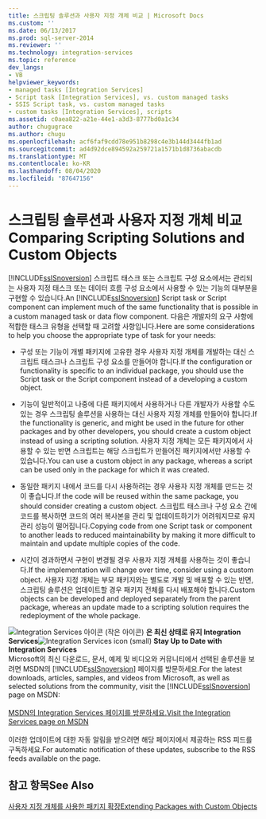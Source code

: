 ```yaml
---
title: 스크립팅 솔루션과 사용자 지정 개체 비교 | Microsoft Docs
ms.custom: ''
ms.date: 06/13/2017
ms.prod: sql-server-2014
ms.reviewer: ''
ms.technology: integration-services
ms.topic: reference
dev_langs:
- VB
helpviewer_keywords:
- managed tasks [Integration Services]
- Script task [Integration Services], vs. custom managed tasks
- SSIS Script task, vs. custom managed tasks
- custom tasks [Integration Services], scripts
ms.assetid: c0aea822-a21e-44e1-a3d3-8777bd0a1c34
author: chugugrace
ms.author: chugu
ms.openlocfilehash: acf6faf9cdd78e951b8298c4e3b144d3444fb1ad
ms.sourcegitcommit: ad4d92dce894592a259721a1571b1d8736abacdb
ms.translationtype: MT
ms.contentlocale: ko-KR
ms.lasthandoff: 08/04/2020
ms.locfileid: "87647156"
---
```

# <a name="comparing-scripting-solutions-and-custom-objects"></a><span data-ttu-id="c5e51-102">스크립팅 솔루션과 사용자 지정 개체 비교</span><span class="sxs-lookup"><span data-stu-id="c5e51-102">Comparing Scripting Solutions and Custom Objects</span></span>
  <span data-ttu-id="c5e51-103">[!INCLUDE[ssISnoversion](../../includes/ssisnoversion-md.md)] 스크립트 태스크 또는 스크립트 구성 요소에서는 관리되는 사용자 지정 태스크 또는 데이터 흐름 구성 요소에서 사용할 수 있는 기능의 대부분을 구현할 수 있습니다.</span><span class="sxs-lookup"><span data-stu-id="c5e51-103">An [!INCLUDE[ssISnoversion](../../includes/ssisnoversion-md.md)] Script task or Script component can implement much of the same functionality that is possible in a custom managed task or data flow component.</span></span> <span data-ttu-id="c5e51-104">다음은 개발자의 요구 사항에 적합한 태스크 유형을 선택할 때 고려할 사항입니다.</span><span class="sxs-lookup"><span data-stu-id="c5e51-104">Here are some considerations to help you choose the appropriate type of task for your needs:</span></span>  
  
-   <span data-ttu-id="c5e51-105">구성 또는 기능이 개별 패키지에 고유한 경우 사용자 지정 개체를 개발하는 대신 스크립트 태스크나 스크립트 구성 요소를 만들어야 합니다.</span><span class="sxs-lookup"><span data-stu-id="c5e51-105">If the configuration or functionality is specific to an individual package, you should use the Script task or the Script component instead of a developing a custom object.</span></span>  
  
-   <span data-ttu-id="c5e51-106">기능이 일반적이고 나중에 다른 패키지에서 사용하거나 다른 개발자가 사용할 수도 있는 경우 스크립팅 솔루션을 사용하는 대신 사용자 지정 개체를 만들어야 합니다.</span><span class="sxs-lookup"><span data-stu-id="c5e51-106">If the functionality is generic, and might be used in the future for other packages and by other developers, you should create a custom object instead of using a scripting solution.</span></span> <span data-ttu-id="c5e51-107">사용자 지정 개체는 모든 패키지에서 사용할 수 있는 반면 스크립트는 해당 스크립트가 만들어진 패키지에서만 사용할 수 있습니다.</span><span class="sxs-lookup"><span data-stu-id="c5e51-107">You can use a custom object in any package, whereas a script can be used only in the package for which it was created.</span></span>  
  
-   <span data-ttu-id="c5e51-108">동일한 패키지 내에서 코드를 다시 사용하려는 경우 사용자 지정 개체를 만드는 것이 좋습니다.</span><span class="sxs-lookup"><span data-stu-id="c5e51-108">If the code will be reused within the same package, you should consider creating a custom object.</span></span> <span data-ttu-id="c5e51-109">스크립트 태스크나 구성 요소 간에 코드를 복사하면 코드의 여러 복사본을 관리 및 업데이트하기가 어려워지므로 유지 관리 성능이 떨어집니다.</span><span class="sxs-lookup"><span data-stu-id="c5e51-109">Copying code from one Script task or component to another leads to reduced maintainability by making it more difficult to maintain and update multiple copies of the code.</span></span>  
  
-   <span data-ttu-id="c5e51-110">시간이 경과하면서 구현이 변경될 경우 사용자 지정 개체를 사용하는 것이 좋습니다.</span><span class="sxs-lookup"><span data-stu-id="c5e51-110">If the implementation will change over time, consider using a custom object.</span></span> <span data-ttu-id="c5e51-111">사용자 지정 개체는 부모 패키지와는 별도로 개발 및 배포할 수 있는 반면, 스크립팅 솔루션은 업데이트할 경우 패키지 전체를 다시 배포해야 합니다.</span><span class="sxs-lookup"><span data-stu-id="c5e51-111">Custom objects can be developed and deployed separately from the parent package, whereas an update made to a scripting solution requires the redeployment of the whole package.</span></span>  
  
<span data-ttu-id="c5e51-112">![Integration Services 아이콘 (작은 아이콘)](../media/dts-16.gif "Integration Services 아이콘(작은 아이콘)")  **은 최신 상태로 유지 Integration Services**</span><span class="sxs-lookup"><span data-stu-id="c5e51-112">![Integration Services icon (small)](../media/dts-16.gif "Integration Services icon (small)")  **Stay Up to Date with Integration Services**</span></span><br /> <span data-ttu-id="c5e51-113">Microsoft의 최신 다운로드, 문서, 예제 및 비디오와 커뮤니티에서 선택된 솔루션을 보려면 MSDN의 [!INCLUDE[ssISnoversion](../../includes/ssisnoversion-md.md)] 페이지를 방문하세요.</span><span class="sxs-lookup"><span data-stu-id="c5e51-113">For the latest downloads, articles, samples, and videos from Microsoft, as well as selected solutions from the community, visit the [!INCLUDE[ssISnoversion](../../includes/ssisnoversion-md.md)] page on MSDN:</span></span><br /><br /> [<span data-ttu-id="c5e51-114">MSDN의 Integration Services 페이지를 방문하세요.</span><span class="sxs-lookup"><span data-stu-id="c5e51-114">Visit the Integration Services page on MSDN</span></span>](https://go.microsoft.com/fwlink/?LinkId=136655)<br /><br /> <span data-ttu-id="c5e51-115">이러한 업데이트에 대한 자동 알림을 받으려면 해당 페이지에서 제공하는 RSS 피드를 구독하세요.</span><span class="sxs-lookup"><span data-stu-id="c5e51-115">For automatic notification of these updates, subscribe to the RSS feeds available on the page.</span></span>  
  
## <a name="see-also"></a><span data-ttu-id="c5e51-116">참고 항목</span><span class="sxs-lookup"><span data-stu-id="c5e51-116">See Also</span></span>  
 [<span data-ttu-id="c5e51-117">사용자 지정 개체를 사용한 패키지 확장</span><span class="sxs-lookup"><span data-stu-id="c5e51-117">Extending Packages with Custom Objects</span></span>](../extending-packages-custom-objects/extending-packages-with-custom-objects.md)  
  
  
